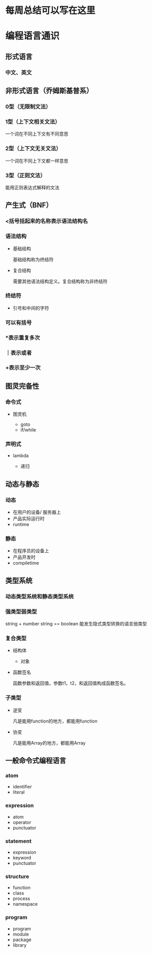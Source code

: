 # 每周总结可以写在这里
# 编程语言通识

## 形式语言

### 中文、英文

## 非形式语言（乔姆斯基普系）

### 0型（无限制文法）

### 1型（上下文相关文法）

一个词在不同上下文有不同意思

### 2型（上下文无关文法）

一个词在不同上下文都一样意思

### 3型（正则文法）

能用正则表达式解释的文法

## 产生式（BNF）

### <括号括起来的名称表示语法结构名

### 语法结构

- 基础结构

  基础结构称为终结符

- 复合结构

  需要其他语法结构定义。复合结构称为非终结符

### 终结符

- 引号和中间的字符

### 可以有括号

### *表示重复多次

### ｜表示或者

### +表示至少一次

## 图灵完备性

### 命令式

- 图灵机

	- goto
	- if/while

### 声明式

- lambda

	- 递归

## 动态与静态

### 动态

- 在用户的设备/ 服务器上
- 产品实际运行时
- runtime

### 静态

- 在程序员的设备上
- 产品开发时
- compiletime

## 类型系统

### 动态类型系统和静态类型系统

### 强类型弱类型

string + number
string == boolean
能发生隐式类型转换的语言弱类型

### 复合类型

- 结构体

	- 对象

- 函数签名

  函数参数和返回值，参数t1，t2，和返回值构成函数签名。

### 子类型

- 逆变

  凡是能用function<Child>的地方，都能用function<Parent>

- 协变

  凡是能用Array<Parent>的地方，都能用Array<Child>

## 一般命令式编程语言

### atom

- identifier
- literal

### expression

- atom
- operator
- punctuator

### statement

- expression
- keyword
- punctuator

### structure

- function
- class
- process
- namespace

### program

- program
- module
- package
- library